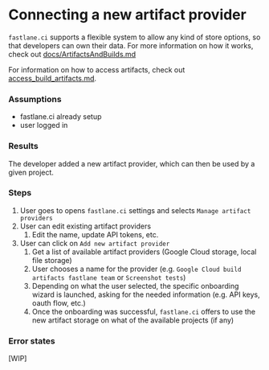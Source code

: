 # Connecting a new artifact provider #

`fastlane.ci` supports a flexible system to allow any kind of store options, so that developers can own their data.
For more information on how it works, check out [docs/ArtifactsAndBuilds.md](/docs/ArtifactsAndBuilds.md)

For information on how to access artifacts, check out [access_build_artifacts.md](./access_build_artifacts.md).

### Assumptions ###
- fastlane.ci already setup
- user logged in

### Results ###
The developer added a new artifact provider, which can then be used by a given project.

### Steps ###
1. User goes to opens `fastlane.ci` settings and selects `Manage artifact providers`
1. User can edit existing artifact providers
	1. Edit the name, update API tokens, etc.
1. User can click on `Add new artifact provider`
	1. Get a list of available artifact providers (Google Cloud storage, local file storage)
	1. User chooses a name for the provider (e.g. `Google Cloud build artifacts fastlane team` or `Screenshot tests`)
	1. Depending on what the user selected, the specific onboarding wizard is launched, asking for the needed information (e.g. API keys, oauth flow, etc.)
	1. Once the onboarding was successful, `fastlane.ci` offers to use the new artifact storage on what of the available projects (if any)

### Error states ###
[WIP]

